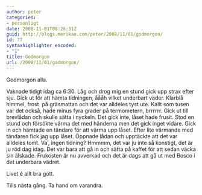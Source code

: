 ```yaml
---
author: peter
categories:
- personligt
date: 2008-11-01T08:26:31Z
guid: http://blogs.merikan.com/peter/2008/11/01/godmorgon/
id: 77
syntaxhighlighter_encoded:
- "1"
title: Godmorgon
url: /2008/11/01/godmorgon/
---
```


Godmorgon alla.

Vaknade tidigt idag ca 6:30. Låg och drog mig en stund gick upp strax efter sju. Gick ut för att hämta tidningen, åååh vilket underbart väder. Klarblå himmel, frost  på gräsmattan och det var alldeles tyst ute. Kallt som tusen var det också, hade minus fyra grader på termometern, brrrrrr. Gick ut till brevlådan och skulle sätta i nyckeln. Det gick inte, låset hade frusit. Stod en stund och försökte värma det med händerna men det gick inget vidare. Gick in och hämtade en tändare för att värma upp låset. Efter lite värmande med tändaren fick jag upp låset. Öppnade lådan och upptäckte att det var alldeles tomt. Va&#8217;, ingen tidning? Hmmmm, det var ju inte så konstigt, det är ju röd dag idag. Det var bara att gå in och sätta på kaffet för att sedan väcka sin älskade. Frukosten är nu avverkad och det är dags att gå ut med Bosco i det underbara vädret.

Livet é allt bra gott.

Tills nästa gång. Ta hand om varandra.
